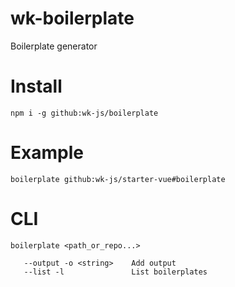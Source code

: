 # wk-boilerplate

Boilerplate generator

# Install

```
npm i -g github:wk-js/boilerplate
```

# Example

```
boilerplate github:wk-js/starter-vue#boilerplate
```

# CLI

```
boilerplate <path_or_repo...>

   --output -o <string>    Add output
   --list -l               List boilerplates
```